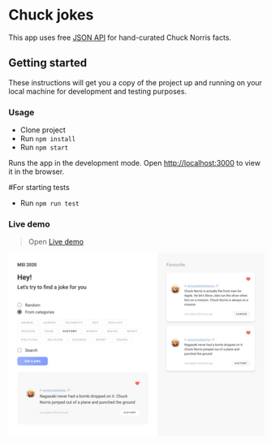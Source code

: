 # Chuck jokes

This app uses free [JSON API](https://api.chucknorris.io/) for hand-curated Chuck Norris facts.

## Getting started

These instructions will get you a copy of the project up and running on your local machine for development and testing purposes.

### Usage
* Clone project
* Run `npm install`
* Run `npm start`

Runs the app in the development mode.
Open [http://localhost:3000](http://localhost:3000) to view it in the browser.

#For starting tests
* Run `npm run test`

### Live demo

> Open [Live demo](https://ihor-onyshchuk.github.io/chuck-jokes/)

![cover for app](https://github.com/Ihor-Onyshchuk/chuck-jokes/blob/master/preview.jpg 'preview')
